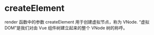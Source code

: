 # createElement

render 函数中的参数 createElement 用于创建虚拟节点，称为 VNode. “虚拟 DOM”是我们对由 Vue 组件树建立起来的整个 VNode 树的称呼。